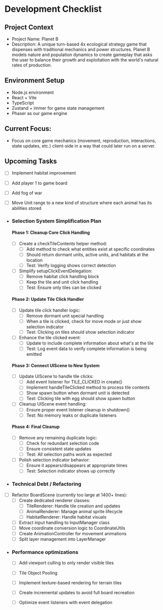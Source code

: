 # Development Checklist

## Project Context
- Project Name: Planet B
- Description: A unique turn-based 4x ecological strategy game that dispenses with traditional mechanics and power structures. Planet B models nature and population dynamics to create gameplay that asks the user to balance their growth and exploitation with the world's natural rates of production. 

## Environment Setup
- Node.js environment
- React + Vite
- TypeScript
- Zustand + immer for game state management
- Phaser as our game engine

## Current Focus:
- Focus on core game mechanics (movement, reproduction, interactions, state updates, etc.) client-side in a way that could later run on a server. 

## Upcoming Tasks
- [ ] Implement habitat improvement
- [ ] Add player 1 to game board
- [ ] Add fog of war
- [ ] Move Unit range to a new kind of structure where each animal has its abilities stored


- ### Selection System Simplification Plan
  #### Phase 1: Cleanup Core Click Handling
  - [ ] Create a checkTileContents helper method:
    - [ ] Add method to check what entities exist at specific coordinates
    - [ ] Should return dormant units, active units, and habitats at the location
    - [ ] Test: Verify logging shows correct detection
  - [ ] Simplify setupClickEventDelegation:
    - [ ] Remove habitat click handling block
    - [ ] Keep the tile and unit click handling
    - [ ] Test: Ensure only tiles can be clicked

  #### Phase 2: Update Tile Click Handler
  - [ ] Update tile click handler logic:
    - [ ] Remove dormant unit special handling
    - [ ] When a tile is clicked, check for move mode or just show selection indicator
    - [ ] Test: Clicking on tiles should show selection indicator
  - [ ] Enhance the tile clicked event:
    - [ ] Update to include complete information about what's at the tile
    - [ ] Test: Log event data to verify complete information is being emitted

  #### Phase 3: Connect UIScene to New System
  - [ ] Update UIScene to handle tile clicks:
    - [ ] Add event listener for TILE_CLICKED in create()
    - [ ] Implement handleTileClicked method to process tile contents
    - [ ] Show spawn button when dormant unit is detected
    - [ ] Test: Clicking tile with egg should show spawn button
  - [ ] Cleanup UIScene event handling:
    - [ ] Ensure proper event listener cleanup in shutdown()
    - [ ] Test: No memory leaks or duplicate listeners

  #### Phase 4: Final Cleanup
  - [ ] Remove any remaining duplicate logic:
    - [ ] Check for redundant selection code
    - [ ] Ensure consistent state updates
    - [ ] Test: All selection paths work as expected
  - [ ] Polish selection indicator behavior:
    - [ ] Ensure it appears/disappears at appropriate times
    - [ ] Test: Selection indicator shows up correctly

- ### Technical Debt / Refactoring
- [ ] Refactor BoardScene (currently too large at 1400+ lines):
  - [ ] Create dedicated renderer classes:
    - [ ] TileRenderer: Handle tile creation and updates
    - [ ] AnimalRenderer: Manage animal sprite lifecycle
    - [ ] HabitatRenderer: Handle habitat visuals 
  - [ ] Extract input handling to InputManager class
  - [ ] Move coordinate conversion logic to CoordinateUtils
  - [ ] Create AnimationController for movement animations
  - [ ] Split layer management into LayerManager

- ### Performance optimizations
  - [ ] Add viewport culling to only render visible tiles
  - [ ] Tile Object Pooling
  - [ ] Implement texture-based rendering for terrain tiles
  - [ ] Create incremental updates to avoid full board recreation
  - [ ] Optimize event listeners with event delegation

